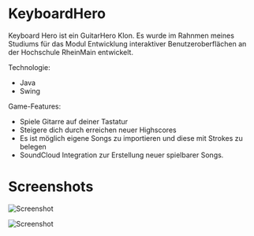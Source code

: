 KeyboardHero
================

Keyboard Hero ist ein GuitarHero Klon. Es wurde im Rahnmen meines Studiums für das Modul Entwicklung interaktiver Benutzeroberflächen an der Hochschule RheinMain entwickelt.

Technologie:
* Java
* Swing

Game-Features:
* Spiele Gitarre auf deiner Tastatur
* Steigere dich durch erreichen neuer Highscores
* Es ist möglich eigene Songs zu importieren und diese mit Strokes zu belegen
* SoundCloud Integration zur Erstellung neuer spielbarer Songs.



Screenshots
================

![Screenshot](https://raw.github.com/martinjuhasz/HSRMKeyboardHero/master/res/screenshots/screenshot_1.png "Screenshot")

![Screenshot](https://raw.github.com/martinjuhasz/HSRMKeyboardHero/master/res/screenshots/screenshot_2.png "Screenshot")

